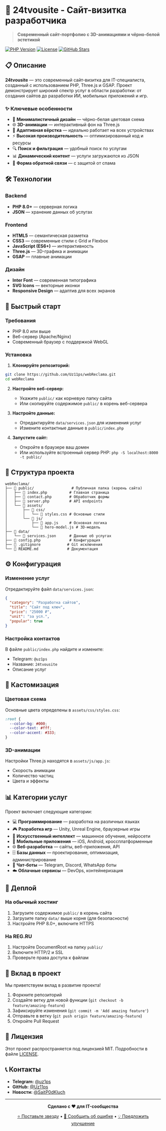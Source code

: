 # 🌟 24tvousite - Сайт-визитка разработчика

> **Современный сайт-портфолио с 3D-анимациями и чёрно-белой эстетикой**

[![PHP Version](https://img.shields.io/badge/PHP-8.0%2B-blue.svg)](https://php.net)
[![License](https://img.shields.io/badge/License-MIT-green.svg)](LICENSE)
[![GitHub Stars](https://img.shields.io/github/stars/Uz11ps/webReclama.svg)](https://github.com/Uz11ps/webReclama/stargazers)

## 📋 Описание

**24tvousite** — это современный сайт-визитка для IT-специалиста, созданный с использованием PHP, Three.js и GSAP. Проект демонстрирует широкий спектр услуг в области разработки: от создания сайтов до разработки ИИ, мобильных приложений и игр.

### ✨ Ключевые особенности

- 🎨 **Минималистичный дизайн** — чёрно-белая цветовая схема
- 🌐 **3D-анимации** — интерактивный фон на Three.js
- 📱 **Адаптивная вёрстка** — идеально работает на всех устройствах
- ⚡ **Высокая производительность** — оптимизированный код и ресурсы
- 🔍 **Поиск и фильтрация** — удобный поиск по услугам
- 📊 **Динамический контент** — услуги загружаются из JSON
- 📧 **Форма обратной связи** — с защитой от спама

## 🛠 Технологии

### Backend
- **PHP 8.0+** — серверная логика
- **JSON** — хранение данных об услугах

### Frontend
- **HTML5** — семантическая разметка
- **CSS3** — современные стили с Grid и Flexbox
- **JavaScript (ES6+)** — интерактивность
- **Three.js** — 3D-графика и анимации
- **GSAP** — плавные анимации

### Дизайн
- **Inter Font** — современная типографика
- **SVG Icons** — векторные иконки
- **Responsive Design** — адаптив для всех экранов

## 🚀 Быстрый старт

### Требования
- PHP 8.0 или выше
- Веб-сервер (Apache/Nginx)
- Современный браузер с поддержкой WebGL

### Установка

1. **Клонируйте репозиторий:**
```bash
git clone https://github.com/Uz11ps/webReclama.git
cd webReclama
```

2. **Настройте веб-сервер:**
   - Укажите `public/` как корневую папку сайта
   - Или скопируйте содержимое `public/` в корень веб-сервера

3. **Настройте данные:**
   - Отредактируйте `data/services.json` для изменения услуг
   - Измените контактные данные в `public/index.php`

4. **Запустите сайт:**
   - Откройте в браузере ваш домен
   - Или используйте встроенный сервер PHP: `php -S localhost:8000 -t public/`

## 📁 Структура проекта

```
webReclama/
├── 📁 public/                 # Публичная папка (корень сайта)
│   ├── 📄 index.php          # Главная страница
│   ├── 📄 contact.php        # Обработчик формы
│   ├── 📄 server.php         # API endpoints
│   └── 📁 assets/
│       ├── 📁 css/
│       │   └── 📄 styles.css # Основные стили
│       └── 📁 js/
│           ├── 📄 app.js     # Основная логика
│           └── 📄 hero-model.js # 3D-модель
├── 📁 data/
│   └── 📄 services.json      # Данные об услугах
├── 📄 config.php             # Конфигурация
├── 📄 .gitignore            # Git исключения
└── 📄 README.md             # Документация
```

## ⚙️ Конфигурация

### Изменение услуг

Отредактируйте файл `data/services.json`:

```json
{
  "category": "Разработка сайтов",
  "title": "Сайт под ключ",
  "price": "25000 ₽",
  "unit": "за усл.",
  "popular": true
}
```

### Настройка контактов

В файле `public/index.php` найдите и измените:
- Telegram: `@uz1ps`
- Название: `24tvousite`
- Описание услуг

## 🎨 Кастомизация

### Цветовая схема
Основные цвета определены в `assets/css/styles.css`:
```css
:root {
  --color-bg: #000;
  --color-text: #fff;
  --color-accent: #333;
}
```

### 3D-анимации
Настройки Three.js находятся в `assets/js/app.js`:
- Скорость анимации
- Количество частиц
- Цвета и эффекты

## 📊 Категории услуг

Проект включает следующие категории:

- 💻 **Программирование** — разработка на различных языках
- 🎮 **Разработка игр** — Unity, Unreal Engine, браузерные игры
- 🤖 **Искусственный интеллект** — машинное обучение, нейросети
- 📱 **Мобильные приложения** — iOS, Android, кроссплатформенные
- 🌐 **Веб-разработка** — сайты, веб-приложения, API
- 🗄️ **Базы данных** — проектирование, оптимизация, администрирование
- 🤖 **Чат-боты** — Telegram, Discord, WhatsApp боты
- ☁️ **Облачные сервисы** — DevOps, контейнеризация

## 🚀 Деплой

### На обычный хостинг
1. Загрузите содержимое `public/` в корень сайта
2. Загрузите папку `data/` выше корня (для безопасности)
3. Настройте PHP 8.0+, включите HTTPS

### На REG.RU
1. Настройте DocumentRoot на папку `public/`
2. Включите HTTP/2 и SSL
3. Проверьте права доступа к файлам

## 🤝 Вклад в проект

Мы приветствуем вклад в развитие проекта! 

1. Форкните репозиторий
2. Создайте ветку для новой функции (`git checkout -b feature/amazing-feature`)
3. Зафиксируйте изменения (`git commit -m 'Add amazing feature'`)
4. Отправьте в ветку (`git push origin feature/amazing-feature`)
5. Откройте Pull Request

## 📝 Лицензия

Этот проект распространяется под лицензией MIT. Подробности в файле [LICENSE](LICENSE).

## 📞 Контакты

- **Telegram:** [@uz1ps](https://t.me/uz1ps)
- **GitHub:** [@Uz11ps](https://github.com/Uz11ps)
- **Новости:** [@SaitP0dKluch](https://t.me/SaitP0dKluch)

---

<div align="center">

**Сделано с ❤️ для IT-сообщества**

[⭐ Поставьте звезду](https://github.com/Uz11ps/webReclama/stargazers) • [🐛 Сообщить об ошибке](https://github.com/Uz11ps/webReclama/issues) • [💡 Предложить улучшение](https://github.com/Uz11ps/webReclama/issues)

</div>

